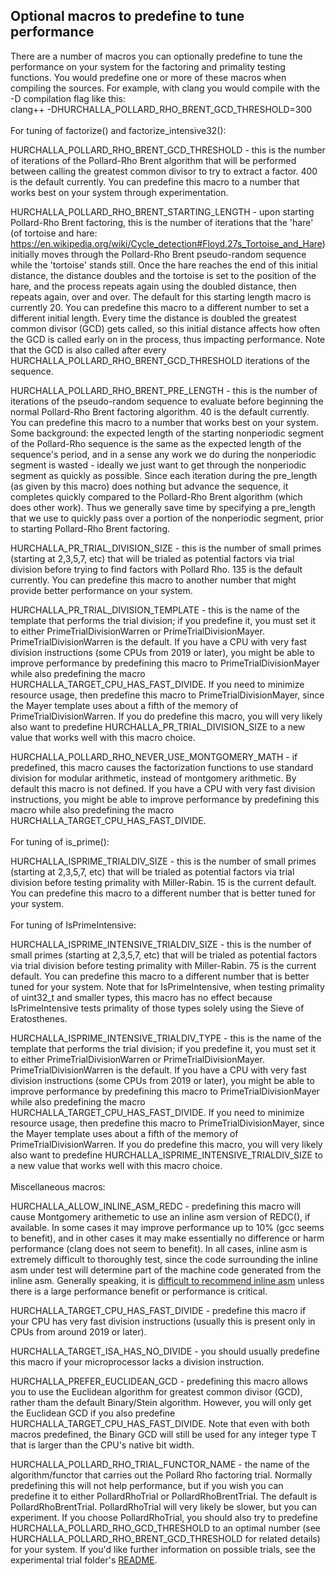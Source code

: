 
Optional macros to predefine to tune performance
------------------------------------------------
There are a number of macros you can optionally predefine to tune the
performance on your system for the factoring and primality testing functions.
You would predefine one or more of these macros when compiling the sources.  For
example, with clang you would compile with the -D compilation flag like this:  
clang++ -DHURCHALLA_POLLARD_RHO_BRENT_GCD_THRESHOLD=300 
\
\
For tuning of factorize() and factorize_intensive32():

HURCHALLA_POLLARD_RHO_BRENT_GCD_THRESHOLD - this is the number of iterations of
the Pollard-Rho Brent algorithm that will be performed between calling the
greatest common divisor to try to extract a factor.  400 is the default
currently.  You can predefine this macro to a number that works best on your
system through experimentation.

HURCHALLA_POLLARD_RHO_BRENT_STARTING_LENGTH - upon starting Pollard-Rho Brent
factoring, this is the number of iterations that the 'hare' (of tortoise and
hare: https://en.wikipedia.org/wiki/Cycle_detection#Floyd.27s_Tortoise_and_Hare)
initially moves through the Pollard-Rho Brent pseudo-random sequence while the
'tortoise' stands still.  Once the hare reaches the end of this initial
distance, the distance doubles and the tortoise is set to the position of the
hare, and the process repeats again using the doubled distance, then repeats
again, over and over.  The default for this starting length macro is currently
20.  You can predefine this macro to a different number to set a different
initial length.  Every time the distance is doubled the greatest common divisor
(GCD) gets called, so this initial distance affects how often the GCD is called
early on in the process, thus impacting performance.  Note that the GCD is also
called after every HURCHALLA_POLLARD_RHO_BRENT_GCD_THRESHOLD iterations of the
sequence.

HURCHALLA_POLLARD_RHO_BRENT_PRE_LENGTH - this is the number of iterations of the
pseudo-random sequence to evaluate before beginning the normal Pollard-Rho Brent
factoring algorithm.  40 is the default currently.  You can predefine this macro
to a number that works best on your system.  Some background: the expected
length of the starting nonperiodic segment of the Pollard-Rho sequence is the
same as the expected length of the sequence's period, and in a sense any work we
do during the nonperiodic segment is wasted - ideally we just want to get
through the nonperiodic segment as quickly as possible.  Since each iteration
during the pre_length (as given by this macro) does nothing but advance the
sequence, it completes quickly compared to the Pollard-Rho Brent algorithm
(which does other work).  Thus we generally save time by specifying a pre_length
that we use to quickly pass over a portion of the nonperiodic segment, prior to
starting Pollard-Rho Brent factoring.

HURCHALLA_PR_TRIAL_DIVISION_SIZE - this is the number of small primes (starting
at 2,3,5,7, etc) that will be trialed as potential factors via trial division
before trying to find factors with Pollard Rho.  135 is the default currently.
You can predefine this macro to another number that might provide better
performance on your system.

HURCHALLA_PR_TRIAL_DIVISION_TEMPLATE - this is the name of the template that
performs the trial division; if you predefine it, you must set it to either
PrimeTrialDivisionWarren or PrimeTrialDivisionMayer.  PrimeTrialDivisionWarren
is the default.  If you have a CPU with very fast division instructions
(some CPUs from 2019 or later), you might be able to improve performance by
predefining this macro to PrimeTrialDivisionMayer while also predefining the
macro HURCHALLA_TARGET_CPU_HAS_FAST_DIVIDE.  If you need to minimize resource
usage, then predefine this macro to PrimeTrialDivisionMayer, since the Mayer
template uses about a fifth of the memory of PrimeTrialDivisionWarren.  If you
do predefine this macro, you will very likely also want to predefine
HURCHALLA_PR_TRIAL_DIVISION_SIZE to a new value that works well with this macro
choice.

HURCHALLA_POLLARD_RHO_NEVER_USE_MONTGOMERY_MATH - if predefined, this macro
causes the factorization functions to use standard division for modular
arithmetic, instead of montgomery arithmetic.  By default this macro is not
defined.  If you have a CPU with very fast division instructions, you might be
able to improve performance by predefining this macro while also predefining the
macro HURCHALLA_TARGET_CPU_HAS_FAST_DIVIDE.
\
\
For tuning of is_prime():

HURCHALLA_ISPRIME_TRIALDIV_SIZE - this is the number of small primes (starting
at 2,3,5,7, etc) that will be trialed as potential factors via trial division
before testing primality with Miller-Rabin.  15 is the current default.  You can
predefine this macro to a different number that is better tuned for your system.
\
\
For tuning of IsPrimeIntensive:

HURCHALLA_ISPRIME_INTENSIVE_TRIALDIV_SIZE - this is the number of small primes
(starting at 2,3,5,7, etc) that will be trialed as potential factors via trial
division before testing primality with Miller-Rabin.  75 is the current default.
You can predefine this macro to a different number that is better tuned for your
system.  Note that for IsPrimeIntensive, when testing primality of uint32_t and
smaller types, this macro has no effect because IsPrimeIntensive tests primality
of those types solely using the Sieve of Eratosthenes.

HURCHALLA_ISPRIME_INTENSIVE_TRIALDIV_TYPE - this is the name of the template
that performs the trial division; if you predefine it, you must set it to either
PrimeTrialDivisionWarren or PrimeTrialDivisionMayer.  PrimeTrialDivisionWarren
is the default.  If you have a CPU with very fast division instructions (some
CPUs from 2019 or later), you might be able to improve performance by
predefining this macro to PrimeTrialDivisionMayer while also predefining the
macro HURCHALLA_TARGET_CPU_HAS_FAST_DIVIDE.  If you need to minimize resource
usage, then predefine this macro to PrimeTrialDivisionMayer, since the Mayer
template uses about a fifth of the memory of PrimeTrialDivisionWarren.  If you
do predefine this macro, you will very likely also want to predefine
HURCHALLA_ISPRIME_INTENSIVE_TRIALDIV_SIZE to a new value that works well with
this macro choice.
\
\
Miscellaneous macros:

HURCHALLA_ALLOW_INLINE_ASM_REDC - predefining this macro will cause Montgomery
arithemetic to use an inline asm version of REDC(), if available.  In some cases
it may improve performance up to 10% (gcc seems to benefit), and in other cases
it may make essentially no difference or harm performance (clang does not seem
to benefit).  In all cases, inline asm is extremely difficult to thoroughly
test, since the code surrounding the inline asm under test will determine part
of the machine code generated from the inline asm.  Generally speaking,
it is [difficult to recommend inline asm](https://gcc.gnu.org/wiki/DontUseInlineAsm)
unless there is a large performance benefit or performance is critical.

HURCHALLA_TARGET_CPU_HAS_FAST_DIVIDE - predefine this macro if your CPU has very
fast division instructions (usually this is present only in CPUs from around
2019 or later).

HURCHALLA_TARGET_ISA_HAS_NO_DIVIDE - you should usually predefine this macro if
your microprocessor lacks a division instruction.

HURCHALLA_PREFER_EUCLIDEAN_GCD - predefining this macro allows you to use the
Euclidean algorithm for greatest common divisor (GCD), rather tham the default
Binary/Stein algorithm.  However, you will only get the Euclidean GCD if you
also predefine HURCHALLA_TARGET_CPU_HAS_FAST_DIVIDE.  Note that even with both
macros predefined, the Binary GCD will still be used for any integer type T that
is larger than the CPU's native bit width.

HURCHALLA_POLLARD_RHO_TRIAL_FUNCTOR_NAME - the name of the algorithm/functor
that carries out the Pollard Rho factoring trial.  Normally predefining this
will not help performance, but if you wish you can predefine it to either
PollardRhoTrial or PollardRhoBrentTrial.  The default is PollardRhoBrentTrial.
PollardRhoTrial will very likely be slower, but you can experiment.  If you
choose PollardRhoTrial, you should also try to predefine
HURCHALLA_POLLARD_RHO_GCD_THRESHOLD to an optimal number (see
HURCHALLA_POLLARD_RHO_BRENT_GCD_THRESHOLD for related details) for your system.
If you'd like further information on possible trials, see the experimental trial
folder's [README](include/hurchalla/factoring/detail/experimental/README.md).
